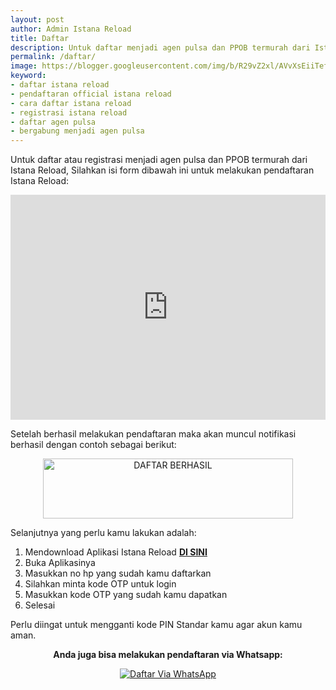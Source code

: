 ```yaml
---
layout: post
author: Admin Istana Reload
title: Daftar
description: Untuk daftar menjadi agen pulsa dan PPOB termurah dari Istana Reload, Silahkan isi form dibawah ini untuk melakukan pendaftaran Istana Reload.
permalink: /daftar/
image: https://blogger.googleusercontent.com/img/b/R29vZ2xl/AVvXsEiiTefIck3iKtm7e00Rvj2SXeUfQfCuHHdevScEaLX4feV69FPmhsGZqgyiMk887E6vSE27lL5CTcnm60eJxi_IjpwHrsQLWk13EYb3Mo3fmj4UZ4GPS8YVg3d-Ro1aLAwhmNnwLoOy9j9U1RfHVjgE-cCkacUvaqLKFJheLZRotlVBt2HXK2GKh1Evm5E/s1600/Picsart_23-12-04_16-33-39-516.png
keyword: 
- daftar istana reload
- pendaftaran official istana reload
- cara daftar istana reload
- registrasi istana reload
- daftar agen pulsa
- bergabung menjadi agen pulsa
---
```

<p>Untuk daftar atau registrasi menjadi agen pulsa dan PPOB termurah dari Istana Reload, Silahkan isi form dibawah ini untuk melakukan pendaftaran Istana Reload:</p>

<iframe src="https://istanareload.co.id/daftar.php?upline=IR05202&up=25" frameborder="0" scrolling="no" style="width:100%;height:360px"></iframe>
<p>Setelah berhasil melakukan pendaftaran maka akan muncul notifikasi berhasil dengan contoh sebagai berikut:</p><div align="center" class="separator"><a href="https://blogger.googleusercontent.com/img/b/R29vZ2xl/AVvXsEhwEt8-hvgh9aQyRHSwzeDLUIghdmW6ic1sJcUfWebwGj2q27UJ523qLp7LHS0C-qMRpbcxaxRrJ0bh-XLr6XPyRjzhGkaJB9346baynfmDMpRT2ti7iRx67FAVm5QIxpHavfXjeDP5Q6IHXFsoEuxHlEe4Z2WAqIBm-uegnJTGA9QFd89ckBDUlwZUhtY/s720/Screenshot_2023-12-04-16-07-26-22_4d38fce200f96aeac5e860e739312e76.jpg" style="margin-left: 1em; margin-right: 1em;"><img alt="DAFTAR BERHASIL" border="0" data-original-height="173" data-original-width="720" height="96" src="https://blogger.googleusercontent.com/img/b/R29vZ2xl/AVvXsEhwEt8-hvgh9aQyRHSwzeDLUIghdmW6ic1sJcUfWebwGj2q27UJ523qLp7LHS0C-qMRpbcxaxRrJ0bh-XLr6XPyRjzhGkaJB9346baynfmDMpRT2ti7iRx67FAVm5QIxpHavfXjeDP5Q6IHXFsoEuxHlEe4Z2WAqIBm-uegnJTGA9QFd89ckBDUlwZUhtY/w400-h96/Screenshot_2023-12-04-16-07-26-22_4d38fce200f96aeac5e860e739312e76.jpg" title="DAFTAR BERHASIL" width="400" /></a></div>
 
<p>Selanjutnya yang perlu kamu lakukan adalah:</p><p></p><ol style="text-align: left;"><li>Mendownload Aplikasi Istana Reload <b><a href="https://s.id/IRplaystore">DI SINI</a></b></li><li>Buka Aplikasinya</li><li>Masukkan no hp yang sudah kamu daftarkan</li><li>Silahkan minta kode OTP untuk login</li><li>Masukkan kode OTP yang sudah kamu dapatkan</li><li>Selesai</li></ol><div>Perlu diingat untuk mengganti kode PIN Standar kamu agar akun kamu aman.</div><p></p>
<p style="text-align: center;"><b>Anda juga bisa melakukan pendaftaran via Whatsapp:</b></p>

<div align="center"><a href="javascript:void(0);" onclick="openModal()"><img alt="Daftar Via WhatsApp" src="https://gambar.unduh.me/daftarwa.png" title="Daftar Via WhatsApp" /></a></div>

